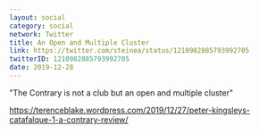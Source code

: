```yaml
---
layout: social
category: social
network: Twitter
title: An Open and Multiple Cluster
link: https://twitter.com/steinea/status/1210982885793992705
twitterID: 1210982885793992705
date: 2019-12-28
---
```


"The Contrary is not a club but an open and multiple cluster"

<https://terenceblake.wordpress.com/2019/12/27/peter-kingsleys-catafalque-1-a-contrary-review/>
